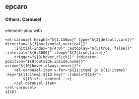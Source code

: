 ## epcaro
#### Others: Carousel
element-plus <el-carousel> with <el-carousel-item>
```
<el-carousel height="${1:150px}" type="${2|default,card|}" direction="${3|horizontal,vertical|}"
	:initial-index="${4:0}" :autoplay="${5|true, false|}" :interval="${6:3000}" :loop="${7|true,false|}"
	trigger="${8|hover,click|}" indicator-position="${9|outside,inside,none|}" arrow="${10|hover,always,never|}">
	<el-carousel-item v-for="${11:item} in ${12:items}" :key="${11:item}.${13:key}" :label="${14}">
		${15:<!-- content -->}
	</el-carousel-item>
</el-carousel>
${16}
```